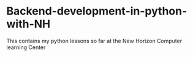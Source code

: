 # Backend-development-in-python-with-NH
This contains my python lessons so far at the New Horizon Computer learning Center
